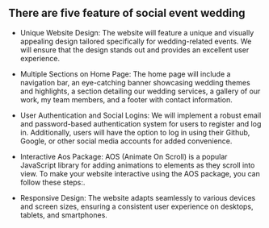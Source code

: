 
## There are five feature of social event wedding
 - Unique Website Design: The website will feature a unique and visually appealing design tailored specifically for wedding-related events. We will ensure that the design stands out and provides an excellent user experience.

- Multiple Sections on Home Page: The home page will include a navigation bar, an eye-catching banner showcasing wedding themes and highlights, a section detailing our wedding services, a gallery of our work, my team members, and a footer with contact information.

- User Authentication and Social Logins: We will implement a robust email and password-based authentication system for users to register and log in. Additionally, users will have the option to log in using their Github, Google, or other social media accounts for added convenience.

- Interactive Aos Package: AOS (Animate On Scroll) is a popular JavaScript library for adding animations to elements as they scroll into view. To make your website interactive using the AOS package, you can follow these steps:.

-  Responsive Design: The website adapts seamlessly to various devices and screen sizes, ensuring a consistent user experience on desktops, tablets, and smartphones.